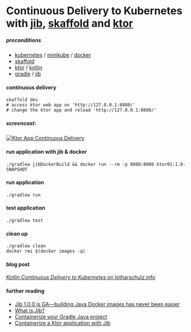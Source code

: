# Continuous Delivery to Kubernetes with [jib](https://github.com/GoogleContainerTools/jib#what-is-jib), [skaffold](https://skaffold.dev/docs/getting-started/#installing-skaffold) and [ktor](https://github.com/ktorio/ktor)  


##### preconditions
- [kubernetes](https://kubernetes.io/) / [minikube](https://kubernetes.io/docs/setup/minikube/) / [docker](https://www.docker.com/)
- [skaffold](https://skaffold.dev/docs/getting-started/#installing-skaffold)
- [ktor](https://ktor.io/) / [kotlin](https://kotlinlang.org/)
- [gradle](https://gradle.org/) / [jib](https://github.com/GoogleContainerTools/jib)

#### continuous delivery
```
skaffold dev
# access ktor web app on 'http://127.0.0.1:8080/'
# change the ktor app and reload 'http://127.0.0.1:8080/' 
```

##### screencast:
[![Ktor App Continuous Delivery](http://img.youtube.com/vi/T-Ed_tbi1f8/0.jpg)](https://www.youtube.com/watch?v=T-Ed_tbi1f8 "Ktor App Continuous Delivery")

#### run application with jib & docker
```
./gradlew jibDockerBuild && docker run --rm -p 8080:8080 ktor01:1.0-SNAPSHOT
```

#### run application

```
./gradlew run
```

#### test application

```
./gradlew test
```

#### clean up
```
./gradlew clean
docker rmi $(docker images -q)
```

#### blog post
[_Kotlin Continuous Delivery to Kubernetes_ on lotharschulz.info](https://www.lotharschulz.info/2019/02/17/Kotlin-Continuous-Delivery-to-Kubernetes/)

#### further reading
- [Jib 1.0.0 is GA—building Java Docker images has never been easier](https://cloud.google.com/blog/products/application-development/jib-1-0-0-is-ga-building-java-docker-images-has-never-been-easier)
- [What is Jib?](https://github.com/GoogleContainerTools/jib#what-is-jib)
- [Containerize your Gradle Java project](https://github.com/GoogleContainerTools/jib/tree/master/jib-gradle-plugin)
- [Containerize a Ktor application with Jib](https://github.com/GoogleContainerTools/jib/tree/master/examples/ktor)


